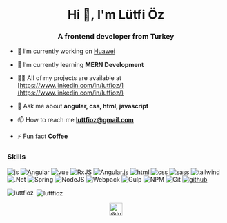 <h1 align="center">Hi 👋, I'm Lütfi Öz</h1>
<h3 align="center">A frontend developer from Turkey</h3>

- 🔭 I’m currently working on [Huawei](https://www.huawei.com/)

- 🌱 I’m currently learning **MERN Development**

- 👨‍💻 All of my projects are available at [https://www.linkedin.com/in/lutfioz/](https://www.linkedin.com/in/lutfioz/)

- 💬 Ask me about **angular, css, html, javascript**

- 📫 How to reach me **luttfioz@gmail.com**

- ⚡ Fun fact **Coffee**


### Skills
![js](https://img.shields.io/badge/JAVASCRIPT-F7DF1E?style=for-the-badge&logo=javascript&logoColor=black)
![Angular](https://img.shields.io/badge/angular-%23DD0031.svg?style=for-the-badge&logo=angular&logoColor=white)
![vue](https://img.shields.io/badge/VUE.JS-35495E?style=for-the-badge&logo=vue.js&logoColor=4FC08D)
![RxJS](https://img.shields.io/badge/rxjs-%23B7178C.svg?style=for-the-badge&logo=reactivex&logoColor=white)
![Angular.js](https://img.shields.io/badge/angular.js-%23E23237.svg?style=for-the-badge&logo=angularjs&logoColor=white)
![html](https://img.shields.io/badge/HTML5-E34F26?style=for-the-badge&logo=html5&logoColor=white)
![css](https://img.shields.io/badge/CSS3-1572B6?style=for-the-badge&logo=css3&logoColor=white)
![sass](https://img.shields.io/badge/SASS-CC6699?style=for-the-badge&logo=sass&logoColor=white)
![tailwind](https://img.shields.io/badge/TAILWIND_CSS-38B2AC?style=for-the-badge&logo=tailwind-css&logoColor=white)
![.Net](https://img.shields.io/badge/.NET-5C2D91?style=for-the-badge&logo=.net&logoColor=white)
![Spring](https://img.shields.io/badge/spring-%236DB33F.svg?style=for-the-badge&logo=spring&logoColor=white)
![NodeJS](https://img.shields.io/badge/node.js-6DA55F?style=for-the-badge&logo=node.js&logoColor=white)
![Webpack](https://img.shields.io/badge/webpack-%238DD6F9.svg?style=for-the-badge&logo=webpack&logoColor=black)
![Gulp](https://img.shields.io/badge/GULP-%23CF4647.svg?style=for-the-badge&logo=gulp&logoColor=white)
![NPM](https://img.shields.io/badge/NPM-%23000000.svg?style=for-the-badge&logo=npm&logoColor=white)
![Git](https://img.shields.io/badge/git-%23F05033.svg?style=for-the-badge&logo=git&logoColor=white)
[![github](https://img.shields.io/badge/GITHUB-383C4A?style=for-the-badge&logo=github&logoColor=white)](https://github.com/luttfioz)

<p><img align="left" src="https://github-readme-stats.vercel.app/api/top-langs/?username=luttfioz&layout=compact&hide=html" alt="luttfioz" /></p>

<p>&nbsp;<img align="center" src="https://github-readme-stats.vercel.app/api?username=luttfioz&show_icons=true" alt="luttfioz" /></p>

<p align="center">
<a href="https://linkedin.com/in/lutfioz" target="blank"><img align="center" src="https://cdn.jsdelivr.net/npm/simple-icons@3.0.1/icons/linkedin.svg" alt="@lutfioz" height="30" width="30" /></a>

</p>
<!--
**luttfioz/luttfioz** is a ✨ _special_ ✨ repository because its `README.md` (this file) appears on your GitHub profile.

Here are some ideas to get you started:

- 🔭 I’m currently working on ...
- 🌱 I’m currently learning ...
- 👯 I’m looking to collaborate on ...
- 🤔 I’m looking for help with ...
- 💬 Ask me about ...
- 📫 How to reach me: ...
- 😄 Pronouns: ...
- ⚡ Fun fact: ...
-->
